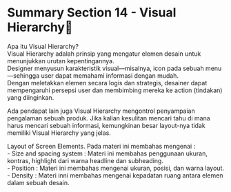 # Summary Section 14 - Visual Hierarchy:rocket:

Apa itu Visual Hierarchy? <br>
Visual Hierarchy adalah prinsip yang mengatur elemen desain untuk menunjukkan urutan kepentingannya.<br>
Designer menyusun karakteristik visual—misalnya, icon pada sebuah menu —sehingga user dapat memahami informasi dengan mudah.
<br>
Dengan meletakkan elemen secara logis dan strategis, desainer dapat mempengaruhi persepsi user dan membimbing mereka ke action (tindakan) yang diinginkan. <p>
Ada pendapat lain juga Visual Hierarchy mengontrol penyampaian pengalaman sebuah produk. Jika kalian kesulitan mencari tahu di mana harus mencari sebuah informasi, kemungkinan besar layout-nya tidak memiliki Visual Hierarchy yang jelas.
<p>
Layout of Screen Elements. Pada materi ini membahas mengenai :<br>
- Size and spacing system : Materi ini membahas penggunaan ukuran, kontras, highlight dari warna headline dan subheading.<br>
- Position : Materi ini membahas mengenai ukuran, posisi, dan warna layout.<br>
- Density : Materi inni membahas mengenai kepadatan ruang antara elemen dalam sebuah desain.